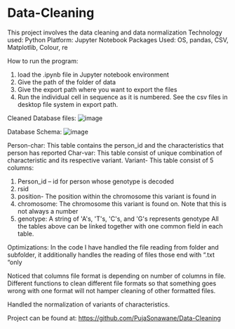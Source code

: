 # Data-Cleaning
This project involves the data cleaning and data normalization
Technology used: Python 
Platform: Jupyter Notebook
Packages Used: OS, pandas, CSV, Matplotlib, Colour, re

How to run the program: 
1. load the .ipynb file in Jupyter notebook environment
2. Give the path of the folder of data
3. Give the export path where you want to export the files
4. Run the individual cell in sequence as it is numbered. See the csv files in desktop file system in export path.

Cleaned Database files:
![image](https://user-images.githubusercontent.com/22337746/121931206-4fafee00-cd11-11eb-833c-be827ccbad5b.png)

Database Schema:
![image](https://user-images.githubusercontent.com/22337746/121931263-62c2be00-cd11-11eb-8182-3e5e09076e37.png)


Person-char: This table contains the person_id and the characteristics that person has reported
Char-var: This table consist of unique combination of characteristic and its respective variant.
Variant- This table consist of 5 columns: 
1.	Person_id – id for person whose genotype is decoded
2.	rsid 
3.	position- The position within the chromosome this variant is found in
4.	chromosome: The chromosome this variant is found on. Note that this is not always a number
5.	genotype: A string of 'A's, 'T's, 'C's, and 'G's represents genotype
All the tables above can be linked together with one common field in each table.

Optimizations:
In the code I have handled the file reading from folder and subfolder, it additionally handles the reading of files those end with “.txt “only

Noticed that columns file format is depending on number of columns in file. Different functions to clean different file formats so that something goes wrong with one format will not hamper cleaning of other formatted files.

Handled the normalization of variants of characteristics.

Project can be found at: https://github.com/PujaSonawane/Data-Cleaning

